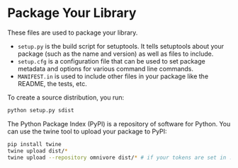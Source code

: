 # Package Your Library

These files are used to package your library.

- `setup.py` is the build script for setuptools. It tells setuptools about your package (such as the name and version) as well as files to include.
- `setup.cfg` is a configuration file that can be used to set package metadata and options for various command line commands.
- `MANIFEST.in` is used to include other files in your package like the README, the tests, etc.

To create a source distribution, you run:

```bash
python setup.py sdist
```

The Python Package Index (PyPI) is a repository of software for Python. You can use the twine tool to upload your package to PyPI:

```bash
pip install twine
twine upload dist/*
twine upload --repository omnivore dist/* # if your tokens are set in .pypirc
```
